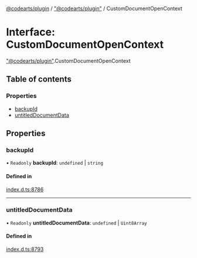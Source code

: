 [@codearts/plugin](../README.md) / ["@codearts/plugin"](../modules/_codearts_plugin_.md) / CustomDocumentOpenContext

# Interface: CustomDocumentOpenContext

["@codearts/plugin"](../modules/_codearts_plugin_.md).CustomDocumentOpenContext

## Table of contents

### Properties

- [backupId](codearts_plugin_.CustomDocumentOpenContext.md#backupid)
- [untitledDocumentData](codearts_plugin_.CustomDocumentOpenContext.md#untitleddocumentdata)

## Properties

### backupId

• `Readonly` **backupId**: `undefined` \| `string`

#### Defined in

[index.d.ts:8786](https://github.com/huaweicloud/cloudide-plugin-api/blob/a4193a8/index.d.ts#L8786)

___

### untitledDocumentData

• `Readonly` **untitledDocumentData**: `undefined` \| `Uint8Array`

#### Defined in

[index.d.ts:8793](https://github.com/huaweicloud/cloudide-plugin-api/blob/a4193a8/index.d.ts#L8793)
